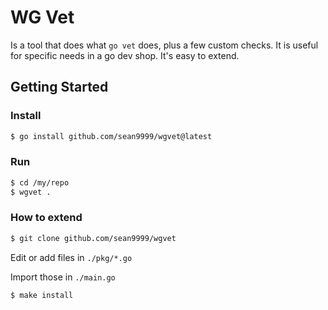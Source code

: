 # WG Vet

Is a tool that does what `go vet` does, plus a few custom checks. It is useful for specific needs in a go dev shop. It's easy to extend.

## Getting Started

### Install

```sh
$ go install github.com/sean9999/wgvet@latest
```

### Run

```sh
$ cd /my/repo
$ wgvet . 
```

### How to extend

```sh
$ git clone github.com/sean9999/wgvet
```

Edit or add files in `./pkg/*.go`

Import those in `./main.go`

```sh
$ make install
```

